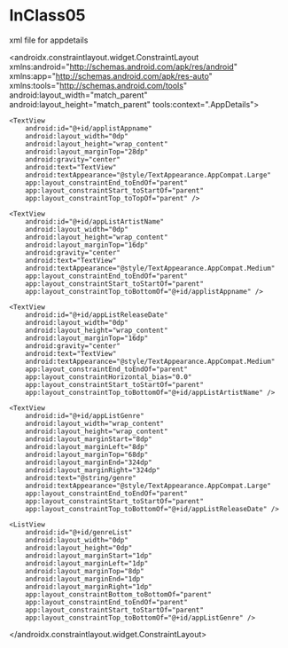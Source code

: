 # InClass05
xml file for appdetails
<?xml version="1.0" encoding="utf-8"?>
<androidx.constraintlayout.widget.ConstraintLayout xmlns:android="http://schemas.android.com/apk/res/android"
    xmlns:app="http://schemas.android.com/apk/res-auto"
    xmlns:tools="http://schemas.android.com/tools"
    android:layout_width="match_parent"
    android:layout_height="match_parent"
    tools:context=".AppDetails">

    <TextView
        android:id="@+id/applistAppname"
        android:layout_width="0dp"
        android:layout_height="wrap_content"
        android:layout_marginTop="28dp"
        android:gravity="center"
        android:text="TextView"
        android:textAppearance="@style/TextAppearance.AppCompat.Large"
        app:layout_constraintEnd_toEndOf="parent"
        app:layout_constraintStart_toStartOf="parent"
        app:layout_constraintTop_toTopOf="parent" />

    <TextView
        android:id="@+id/appListArtistName"
        android:layout_width="0dp"
        android:layout_height="wrap_content"
        android:layout_marginTop="16dp"
        android:gravity="center"
        android:text="TextView"
        android:textAppearance="@style/TextAppearance.AppCompat.Medium"
        app:layout_constraintEnd_toEndOf="parent"
        app:layout_constraintStart_toStartOf="parent"
        app:layout_constraintTop_toBottomOf="@+id/applistAppname" />

    <TextView
        android:id="@+id/appListReleaseDate"
        android:layout_width="0dp"
        android:layout_height="wrap_content"
        android:layout_marginTop="16dp"
        android:gravity="center"
        android:text="TextView"
        android:textAppearance="@style/TextAppearance.AppCompat.Medium"
        app:layout_constraintEnd_toEndOf="parent"
        app:layout_constraintHorizontal_bias="0.0"
        app:layout_constraintStart_toStartOf="parent"
        app:layout_constraintTop_toBottomOf="@+id/appListArtistName" />

    <TextView
        android:id="@+id/appListGenre"
        android:layout_width="wrap_content"
        android:layout_height="wrap_content"
        android:layout_marginStart="8dp"
        android:layout_marginLeft="8dp"
        android:layout_marginTop="68dp"
        android:layout_marginEnd="324dp"
        android:layout_marginRight="324dp"
        android:text="@string/genre"
        android:textAppearance="@style/TextAppearance.AppCompat.Large"
        app:layout_constraintEnd_toEndOf="parent"
        app:layout_constraintStart_toStartOf="parent"
        app:layout_constraintTop_toBottomOf="@+id/appListReleaseDate" />

    <ListView
        android:id="@+id/genreList"
        android:layout_width="0dp"
        android:layout_height="0dp"
        android:layout_marginStart="1dp"
        android:layout_marginLeft="1dp"
        android:layout_marginTop="8dp"
        android:layout_marginEnd="1dp"
        android:layout_marginRight="1dp"
        app:layout_constraintBottom_toBottomOf="parent"
        app:layout_constraintEnd_toEndOf="parent"
        app:layout_constraintStart_toStartOf="parent"
        app:layout_constraintTop_toBottomOf="@+id/appListGenre" />
</androidx.constraintlayout.widget.ConstraintLayout>
